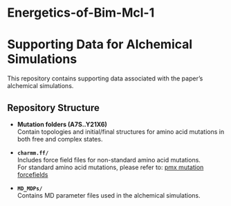 # Energetics-of-Bim-Mcl-1

# Supporting Data for Alchemical Simulations

This repository contains supporting data associated with the paper’s alchemical simulations.

## Repository Structure

- **Mutation folders (A7S..Y21X6)**  
  Contain topologies and initial/final structures for amino acid mutations in both free and complex states.

- **`charmm.ff/`**  
  Includes force field files for non-standard amino acid mutations.  
  For standard amino acid mutations, please refer to: [pmx mutation forcefields](http://pmx.mpibpc.mpg.de/mutff45.tar.gz)

- **`MD_MDPs/`**  
  Contains MD parameter files used in the alchemical simulations.

